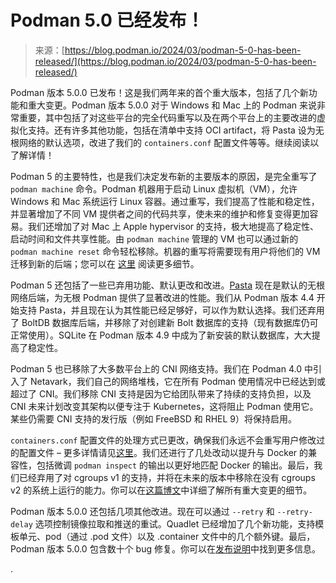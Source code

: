 <!--yml

category: 未分类

date: 2024-05-29 12:41:14

-->

# Podman 5.0 已经发布！

> 来源：[https://blog.podman.io/2024/03/podman-5-0-has-been-released/](https://blog.podman.io/2024/03/podman-5-0-has-been-released/)

Podman 版本 5.0.0 已发布！这是我们两年来的首个重大版本，包括了几个新功能和重大变更。Podman 版本 5.0.0 对于 Windows 和 Mac 上的 Podman 来说非常重要，其中包括了对这些平台的完全代码重写以及在两个平台上的主要改进的虚拟化支持。还有许多其他功能，包括在清单中支持 OCI artifact，将 Pasta 设为无根网络的默认选项，改进了我们的 `containers.conf` 配置文件等等。继续阅读以了解详情！

Podman 5 的主要特性，也是我们决定发布新的主要版本的原因，是完全重写了 `podman machine` 命令。Podman 机器用于启动 Linux 虚拟机（VM），允许 Windows 和 Mac 系统运行 Linux 容器。通过重写，我们提高了性能和稳定性，并显著增加了不同 VM 提供者之间的代码共享，使未来的维护和修复变得更加容易。我们还增加了对 Mac 上 Apple hypervisor 的支持，极大地提高了稳定性、启动时间和文件共享性能。由 `podman machine` 管理的 VM 也可以通过新的 `podman machine reset` 命令轻松移除。机器的重写将需要现有用户将他们的 VM 迁移到新的后端；您可以在 [这里](https://blog.podman.io/2024/03/migration-of-podman-4-to-podman-5-machines/) 阅读更多细节。

Podman 5 还包括了一些已弃用功能、默认更改和改进。[Pasta](https://passt.top/passt/about/) 现在是默认的无根网络后端，为无根 Podman 提供了显著改进的性能。我们从 Podman 版本 4.4 开始支持 Pasta，并且现在认为其性能已经足够好，可以作为默认选择。我们还弃用了 BoltDB 数据库后端，并移除了对创建新 Bolt 数据库的支持（现有数据库仍可正常使用）。SQLite 在 Podman 版本 4.9 中成为了新安装的默认数据库，大大提高了稳定性。

Podman 5 也已移除了大多数平台上的 CNI 网络支持。我们在 Podman 4.0 中引入了 Netavark，我们自己的网络堆栈，它在所有 Podman 使用情况中已经达到或超过了 CNI。我们移除 CNI 支持是因为它给团队带来了持续的支持负担，以及 CNI 未来计划改变其架构以便专注于 Kubernetes，这将阻止 Podman 使用它。某些仍需要 CNI 支持的发行版（例如 FreeBSD 和 RHEL 9）将保持启用。

`containers.conf` 配置文件的处理方式已更改，确保我们永远不会重写用户修改过的配置文件 – 更多详情请见[这里](https://blog.podman.io/2024/03/podman-5-0-containers-conf-changes/)。我们还进行了几处改动以提升与 Docker 的兼容性，包括微调 `podman inspect` 的输出以更好地匹配 Docker 的输出。最后，我们已经弃用了对 cgroups v1 的支持，并将在未来的版本中移除在没有 cgroups v2 的系统上运行的能力。你可以在[这篇博文](https://blog.podman.io/2024/03/podman-5-0-breaking-changes-in-detail/)中详细了解所有重大变更的细节。

Podman 版本 5.0.0 还包括几项其他改进。现在可以通过 `--retry` 和 `--retry-delay` 选项控制镜像拉取和推送的重试。Quadlet 已经增加了几个新功能，支持模板单元、pod（通过 .pod 文件）以及 .container 文件中的几个额外键。最后，Podman 版本 5.0.0 包含数十个 bug 修复。你可以在[发布说明](https://github.com/containers/podman/releases/tag/v5.0.0)中找到更多信息。

.

